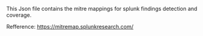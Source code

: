 This Json file contains the mitre mappings for splunk findings detection and coverage.

Refference: https://mitremap.splunkresearch.com/
